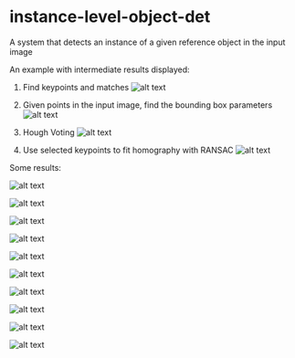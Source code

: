 # instance-level-object-det

A system that detects an instance of a given reference object in the input image

An example with intermediate results displayed:
1. Find keypoints and matches
![alt text](https://github.com/yuhuahu310/instance-level-object-det/blob/main/results/1.png?raw=true)

2. Given points in the input image, find the bounding box parameters
![alt text](https://github.com/yuhuahu310/instance-level-object-det/blob/main/results/2.png?raw=true)

3. Hough Voting
![alt text](https://github.com/yuhuahu310/instance-level-object-det/blob/main/results/3.png?raw=true)

4. Use selected keypoints to fit homography with RANSAC
![alt text](https://github.com/yuhuahu310/instance-level-object-det/blob/main/results/4.png?raw=true)

Some results:

![alt text](https://github.com/yuhuahu310/instance-level-object-det/blob/main/results/book_ref.png?raw=true)

![alt text](https://github.com/yuhuahu310/instance-level-object-det/blob/main/results/book1.png?raw=true)

![alt text](https://github.com/yuhuahu310/instance-level-object-det/blob/main/results/book2.png?raw=true)

![alt text](https://github.com/yuhuahu310/instance-level-object-det/blob/main/results/book3.png?raw=true)

![alt text](https://github.com/yuhuahu310/instance-level-object-det/blob/main/results/book4.png?raw=true)

![alt text](https://github.com/yuhuahu310/instance-level-object-det/blob/main/results/sign_ref.png?raw=true)

![alt text](https://github.com/yuhuahu310/instance-level-object-det/blob/main/results/sign1.png?raw=true)

![alt text](https://github.com/yuhuahu310/instance-level-object-det/blob/main/results/sign2.png?raw=true)

![alt text](https://github.com/yuhuahu310/instance-level-object-det/blob/main/results/sign3.png?raw=true)

![alt text](https://github.com/yuhuahu310/instance-level-object-det/blob/main/results/sign4.png?raw=true)

